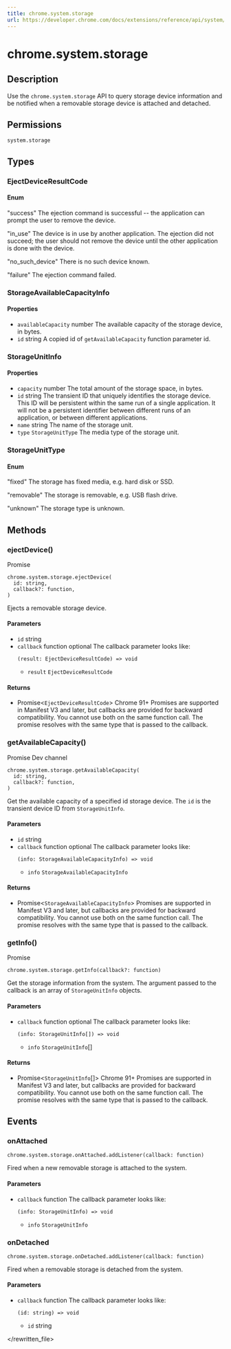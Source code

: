 ```yaml
---
title: chrome.system.storage
url: https://developer.chrome.com/docs/extensions/reference/api/system/storage
---
```


# chrome.system.storage

## Description

Use the `chrome.system.storage` API to query storage device information and be notified when a removable storage device is attached and detached.

## Permissions

`system.storage`

## Types

### EjectDeviceResultCode

#### Enum

"success" The ejection command is successful -- the application can prompt the user to remove the device.

"in_use" The device is in use by another application. The ejection did not succeed; the user should not remove the device until the other application is done with the device.

"no_such_device" There is no such device known.

"failure" The ejection command failed.

### StorageAvailableCapacityInfo

#### Properties

*   `availableCapacity`
    number
    The available capacity of the storage device, in bytes.
*   `id`
    string
    A copied id of `getAvailableCapacity` function parameter id.

### StorageUnitInfo

#### Properties

*   `capacity`
    number
    The total amount of the storage space, in bytes.
*   `id`
    string
    The transient ID that uniquely identifies the storage device. This ID will be persistent within the same run of a single application. It will not be a persistent identifier between different runs of an application, or between different applications.
*   `name`
    string
    The name of the storage unit.
*   `type`
    `StorageUnitType`
    The media type of the storage unit.

### StorageUnitType

#### Enum

"fixed" The storage has fixed media, e.g. hard disk or SSD.

"removable" The storage is removable, e.g. USB flash drive.

"unknown" The storage type is unknown.

## Methods

### ejectDevice()

Promise

```
chrome.system.storage.ejectDevice(
  id: string,
  callback?: function,
)
```

Ejects a removable storage device.

#### Parameters

*   `id`
    string
*   `callback`
    function optional
    The callback parameter looks like:
    ```
    (result: EjectDeviceResultCode) => void
    ```
    *   `result`
        `EjectDeviceResultCode`

#### Returns

*   Promise&lt;`EjectDeviceResultCode`&gt;
    Chrome 91+
    Promises are supported in Manifest V3 and later, but callbacks are provided for backward compatibility. You cannot use both on the same function call. The promise resolves with the same type that is passed to the callback.

### getAvailableCapacity()

Promise Dev channel

```
chrome.system.storage.getAvailableCapacity(
  id: string,
  callback?: function,
)
```

Get the available capacity of a specified id storage device. The `id` is the transient device ID from `StorageUnitInfo`.

#### Parameters

*   `id`
    string
*   `callback`
    function optional
    The callback parameter looks like:
    ```
    (info: StorageAvailableCapacityInfo) => void
    ```
    *   `info`
        `StorageAvailableCapacityInfo`

#### Returns

*   Promise&lt;`StorageAvailableCapacityInfo`&gt;
    Promises are supported in Manifest V3 and later, but callbacks are provided for backward compatibility. You cannot use both on the same function call. The promise resolves with the same type that is passed to the callback.

### getInfo()

Promise

```
chrome.system.storage.getInfo(callback?: function)
```

Get the storage information from the system. The argument passed to the callback is an array of `StorageUnitInfo` objects.

#### Parameters

*   `callback`
    function optional
    The callback parameter looks like:
    ```
    (info: StorageUnitInfo[]) => void
    ```
    *   `info`
        `StorageUnitInfo`[]

#### Returns

*   Promise&lt;`StorageUnitInfo`[]&gt;
    Chrome 91+
    Promises are supported in Manifest V3 and later, but callbacks are provided for backward compatibility. You cannot use both on the same function call. The promise resolves with the same type that is passed to the callback.

## Events

### onAttached

```
chrome.system.storage.onAttached.addListener(callback: function)
```

Fired when a new removable storage is attached to the system.

#### Parameters

*   `callback`
    function
    The callback parameter looks like:
    ```
    (info: StorageUnitInfo) => void
    ```
    *   `info`
        `StorageUnitInfo`

### onDetached

```
chrome.system.storage.onDetached.addListener(callback: function)
```

Fired when a removable storage is detached from the system.

#### Parameters

*   `callback`
    function
    The callback parameter looks like:
    ```
    (id: string) => void
    ```
    *   `id`
        string

</rewritten_file> 